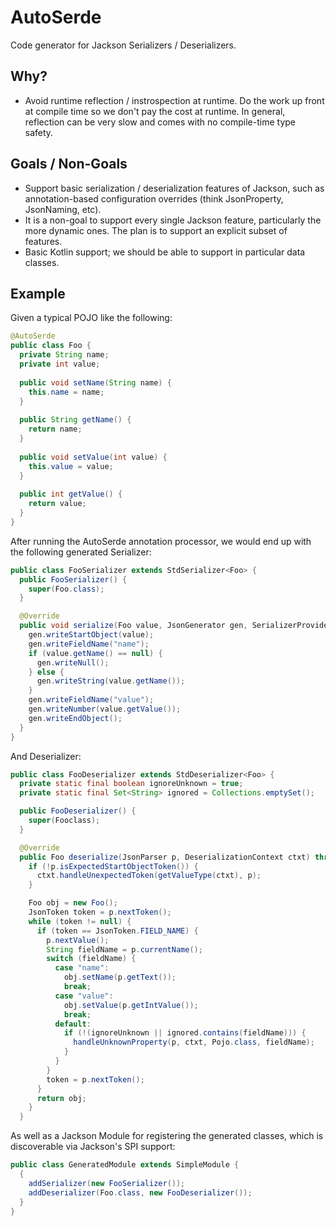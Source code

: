 # AutoSerde
Code generator for Jackson Serializers / Deserializers.

## Why?

- Avoid runtime reflection / instrospection at runtime. Do the work up front at compile time so we don't pay the cost at runtime.
  In general, reflection can be very slow and comes with no compile-time type safety.
  
## Goals / Non-Goals

- Support basic serialization / deserialization features of Jackson, such as annotation-based configuration overrides (think JsonProperty, JsonNaming, etc).
- It is a non-goal to support every single Jackson feature, particularly the more dynamic ones. The plan is to support an explicit subset of features.
- Basic Kotlin support; we should be able to support in particular data classes.

## Example

Given a typical POJO like the following:

```java
@AutoSerde
public class Foo {
  private String name;
  private int value;
  
  public void setName(String name) {
    this.name = name;
  }
  
  public String getName() {
    return name;
  }
  
  public void setValue(int value) {
    this.value = value;
  }
  
  public int getValue() {
    return value;
  }
}
```

After running the AutoSerde annotation processor, we would end up with the following generated Serializer:

```java
public class FooSerializer extends StdSerializer<Foo> {
  public FooSerializer() {
    super(Foo.class);
  }

  @Override
  public void serialize(Foo value, JsonGenerator gen, SerializerProvider provider) throws IOException {
    gen.writeStartObject(value);
    gen.writeFieldName("name");
    if (value.getName() == null) {
      gen.writeNull();
    } else {
      gen.writeString(value.getName());
    }
    gen.writeFieldName("value");
    gen.writeNumber(value.getValue());
    gen.writeEndObject();
  }
}
```
And Deserializer:

```java
public class FooDeserializer extends StdDeserializer<Foo> {
  private static final boolean ignoreUnknown = true;
  private static final Set<String> ignored = Collections.emptySet();

  public FooDeserializer() {
    super(Fooclass);
  }

  @Override
  public Foo deserialize(JsonParser p, DeserializationContext ctxt) throws IOException, JsonProcessingException {
    if (!p.isExpectedStartObjectToken()) {
      ctxt.handleUnexpectedToken(getValueType(ctxt), p);
    }

    Foo obj = new Foo();
    JsonToken token = p.nextToken();
    while (token != null) {
      if (token == JsonToken.FIELD_NAME) {
        p.nextValue();
        String fieldName = p.currentName();
        switch (fieldName) {
          case "name":
            obj.setName(p.getText());
            break;
          case "value":
            obj.setValue(p.getIntValue());
            break;
          default:
            if (!(ignoreUnknown || ignored.contains(fieldName))) {
              handleUnknownProperty(p, ctxt, Pojo.class, fieldName);
            }
          }
        }
        token = p.nextToken();
      }
      return obj;
    }
  }
```
As well as a Jackson Module for registering the generated classes, which is discoverable via Jackson's SPI support:


```java
public class GeneratedModule extends SimpleModule {
  {
    addSerializer(new FooSerializer());
    addDeserializer(Foo.class, new FooDeserializer());
  }
}

```
